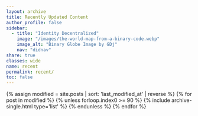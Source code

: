 ```yaml
---
layout: archive
title: Recently Updated Content
author_profile: false
sidebar:
  - title: "Identity Decentralized"
    image: "/images/the-world-map-from-a-binary-code.webp"
    image_alt: "Binary Globe Image by GDj"
    nav: "didnav"
share: true
classes: wide
name: recent
permalink: recent/
toc: false
---
```


{% assign modified = site.posts | sort: 'last_modified_at' | reverse %}
{% for post in modified %}
  {% unless forloop.index0 >= 90 %}
    {% include archive-single.html type='list' %}
  {% endunless %}
{% endfor %}	